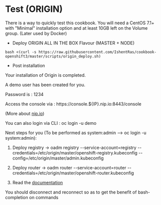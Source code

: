 Test (ORIGIN)
==================

There is a way to quickly test this cookbook. 
You will need a CentOS 7.1+  with "Minimal" installation option and at least 10GB left on the Volume group. (Later used by Docker)

* Deploy ORIGIN ALL IN THE BOX Flavour (MASTER + NODE)
```
bash <(curl -s https://raw.githubusercontent.com/IshentRas/cookbook-openshift3/master/scripts/origin_deploy.sh)
```

* Post installation

Your installation of Origin is completed.

A demo user has been created for you.

Password is : 1234

Access the console via : https://console.${IP}.nip.io:8443/console

(More about [nip.io](http://nip.io/))

You can also login via CLI : oc login -u demo

Next steps for you (To be performed as system:admin --> oc login -u system:admin):

1) Deploy registry -> oadm registry --service-account=registry --credentials=/etc/origin/master/openshift-registry.kubeconfig --config=/etc/origin/master/admin.kubeconfig

2) Deploy router -> oadm router --service-account=router --credentials=/etc/origin/master/openshift-router.kubeconfig

3) Read the [documentation](https://docs.openshift.org/latest/welcome/index.html)

You should disconnect and reconnect so as to get the benefit of bash-completion on commands
